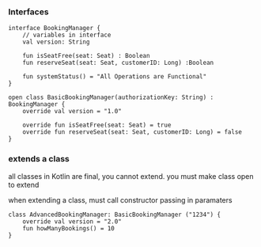 ### Interfaces

```
interface BookingManager {
    // variables in interface
    val version: String

    fun isSeatFree(seat: Seat) : Boolean
    fun reserveSeat(seat: Seat, customerID: Long) :Boolean

    fun systemStatus() = "All Operations are Functional"
}

open class BasicBookingManager(authorizationKey: String) : BookingManager {
    override val version = "1.0"

    override fun isSeatFree(seat: Seat) = true
    override fun reserveSeat(seat: Seat, customerID: Long) = false
}
```

### extends a class

all classes in Kotlin are final, you cannot extend. you must make class open to extend

when extending a class, must call constructor passing in paramaters

```
class AdvancedBookingManager: BasicBookingManager ("1234") {
    override val version = "2.0"
    fun howManyBookings() = 10
}
```